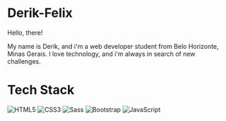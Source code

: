 # Derik-Felix
Hello, there!

My name is Derik, and i'm a web developer student from Belo Horizonte, Minas Gerais. I love technology, and i'm always in search of new challenges.


# Tech Stack

![HTML5](https://img.shields.io/badge/-HTML5-232323?style=flat&labelColor=E34F26&logo=html5&logoColor=ffffff) 
![CSS3](https://img.shields.io/badge/-CSS3-232323?style=flat&labelColor=1572B6&logo=css3&logoColor=ffffff)
![Sass](https://img.shields.io/badge/-Sass-232323?style=flat&labelColor=CC6699&logo=sass&logoColor=ffffff)
![Bootstrap](https://img.shields.io/badge/-Bootstrap-232323?style=flat&labelColor=7952B3&logo=bootstrap&logoColor=ffffff)
![JavaScript](https://img.shields.io/badge/-JavaScript-232323?style=flat&labelColor=000000&logo=javascript&logoColor=F7DF1E)


